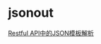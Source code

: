 # jsonout
[Restful API中的JSON模板解析](http://spetacular.github.io/2016/08/01/json-template-to-json.html)
